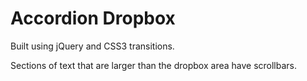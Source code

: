 # Accordion Dropbox

Built using jQuery and CSS3 transitions.

Sections of text that are larger than the dropbox area have scrollbars.